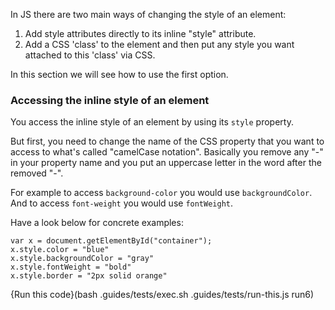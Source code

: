 In JS there are two main ways of changing the style of an element: 
1. Add style attributes directly to its inline "style" attribute. 
1. Add a CSS 'class' to the element and then put any style you want attached to this 'class' via CSS. 

In this section we will see how to use the first option.

### Accessing the inline style of an element

You access the inline style of an element by using its `style` property.

But first, you need to change the name of the CSS property that you want to access  to what's called "camelCase notation". Basically you remove any "-" in your property name and you put an uppercase letter in the word after the removed "-".

For example to access `background-color` you would use `backgroundColor`.
And to access `font-weight` you would use `fontWeight`.

Have a look below for concrete examples:

```
var x = document.getElementById("container");
x.style.color = "blue"
x.style.backgroundColor = "gray"
x.style.fontWeight = "bold"
x.style.border = "2px solid orange"
```
{Run this code}(bash .guides/tests/exec.sh .guides/tests/run-this.js run6)